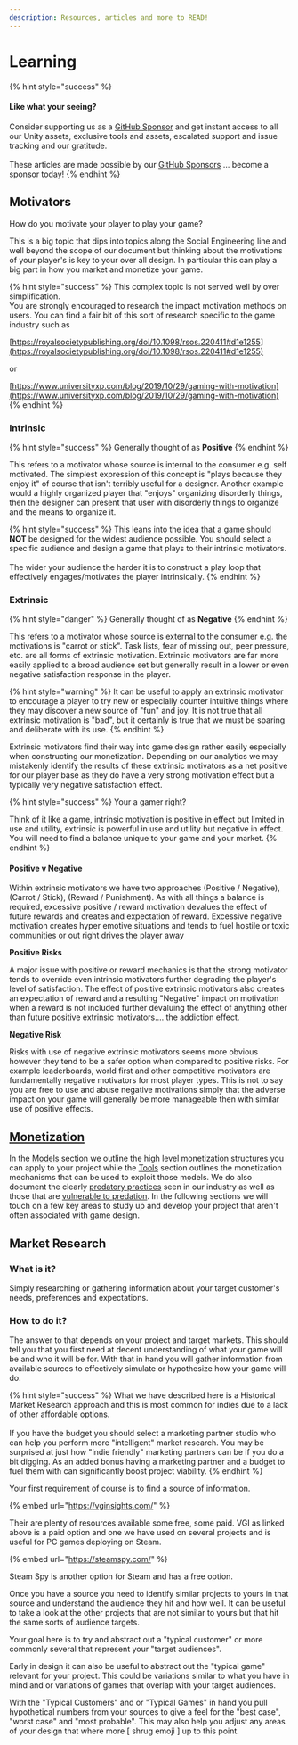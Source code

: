 ```yaml
---
description: Resources, articles and more to READ!
---
```


# Learning

{% hint style="success" %}
#### Like what your seeing?

Consider supporting us as a [GitHub Sponsor](../become-a-sponsor.md) and get instant access to all our Unity assets, exclusive tools and assets, escalated support and issue tracking and our gratitude.\
\
These articles are made possible by our [GitHub Sponsors](https://github.com/sponsors/heathen-engineering) ... become a sponsor today!
{% endhint %}

## Motivators

How do you motivate your player to play your game?

This is a big topic that dips into topics along the Social Engineering line and well beyond the scope of our document but thinking about the motivations of your player's is key to your over all design. In particular this can play a big part in how you market and monetize your game.

{% hint style="success" %}
This complex topic is not served well by over simplification.\
You are strongly encouraged to research the impact motivation methods on users. You can find a fair bit of this sort of research specific to the game industry such as&#x20;

[https://royalsocietypublishing.org/doi/10.1098/rsos.220411#d1e1255](https://royalsocietypublishing.org/doi/10.1098/rsos.220411#d1e1255)

or

[https://www.universityxp.com/blog/2019/10/29/gaming-with-motivation](https://www.universityxp.com/blog/2019/10/29/gaming-with-motivation)
{% endhint %}

### Intrinsic

{% hint style="success" %}
Generally thought of as **Positive**
{% endhint %}

This refers to a motivator whose source is internal to the consumer e.g. self motivated. The simplest expression of this concept is "plays because they enjoy it" of course that isn't terribly useful for a designer. Another example would a highly organized player that "enjoys" organizing disorderly things, then the designer can present that user with disorderly things to organize and the means to organize it.

{% hint style="success" %}
This leans into the idea that a game should **NOT** be designed for the widest audience possible. You should select a specific audience and design a game that plays to their intrinsic motivators.\
\
The wider your audience the harder it is to construct a play loop that effectively engages/motivates the player intrinsically.
{% endhint %}

### Extrinsic

{% hint style="danger" %}
Generally thought of as **Negative**
{% endhint %}

This refers to a motivator whose source is external to the consumer e.g. the motivations is "carrot or stick". Task lists, fear of missing out, peer pressure, etc. are all forms of extrinsic motivation. Extrinsic motivators are far more easily applied to a broad audience set but generally result in a lower or even negative satisfaction response in the player.

{% hint style="warning" %}
It can be useful to apply an extrinsic motivator to encourage a player to try new or especially counter intuitive things where they may discover a new source of "fun" and joy. It is not true that all extrinsic motivation is "bad", but it certainly is true that we must be sparing and deliberate with its use.
{% endhint %}

Extrinsic motivators find their way into game design rather easily especially when constructing our monetization. Depending on our analytics we may mistakenly identify the results of these extrinsic motivators as a net positive for our player base as they do have a very strong motivation effect but a typically very negative satisfaction effect.&#x20;

{% hint style="success" %}
Your a gamer right?

Think of it like a game, intrinsic motivation is positive in effect but limited in use and utility, extrinsic is powerful in use and utility but negative in effect. You will need to find a balance unique to your game and your market.
{% endhint %}

#### Positive v Negative

Within extrinsic motivators we have two approaches (Positive / Negative), (Carrot / Stick), (Reward / Punishment). As with all things a balance is required, excessive positive / reward motivation devalues the effect of future rewards and creates and expectation of reward. Excessive negative motivation creates hyper emotive situations and tends to fuel hostile or toxic communities or out right drives the player away

**Positive Risks**

A major issue with positive or reward mechanics is that the strong motivator tends to override even intrinsic motivators further degrading the player's level of satisfaction. The effect of positive extrinsic motivators also creates an expectation of reward and a resulting "Negative" impact on motivation when a reward is not included further devaluing the effect of anything other than future positive extrinsic motivators.... the addiction effect.

**Negative Risk**

Risks with use of negative extrinsic motivators seems more obvious however they tend to be a safer option when compared to positive risks. For example leaderboards, world first and other competitive motivators are fundamentally negative motivators for most player types. This is not to say you are free to use and abuse negative motivations simply that the adverse impact on your game will generally be more manageable then with similar use of positive effects.

## [Monetization](monetization/)

In the [Models ](monetization/models/)section we outline the high level monetization structures you can apply to your project while the [Tools](monetization/tools/) section outlines the monetization mechanisms that can be used to exploit those models. We do also document the clearly [predatory practices](monetization/predatory-practices/) seen in our industry as well as those that are [vulnerable to predation](monetization/vulnerable-practices/). In the following sections we will touch on a few key areas to study up and develop your project that aren't often associated with game design.

## Market Research

### What is it?

Simply researching or gathering information about your target customer's needs, preferences and expectations.

### How to do it?

The answer to that depends on your project and target markets. This should tell you that you first need at decent understanding of what your game will be and who it will be for. With that in hand you will gather information from available sources to effectively simulate or hypothesize how your game will do.

{% hint style="success" %}
What we have described here is a Historical Market Research approach and this is most common for indies due to a lack of other affordable options.\
\
If you have the budget you should select a marketing partner studio who can help you perform more "intelligent" market research. You may be surprised at just how "indie friendly" marketing partners can be if you do a bit digging. As an added bonus having a marketing partner and a budget to fuel them with can significantly boost project viability.
{% endhint %}

Your first requirement of course is to find a source of information.

{% embed url="https://vginsights.com/" %}

Their are plenty of resources available some free, some paid. VGI as linked above is a paid option and one we have used on several projects and is useful for PC games deploying on Steam.

{% embed url="https://steamspy.com/" %}

Steam Spy is another option for Steam and has a free option.

Once you have a source you need to identify similar projects to yours in that source and understand the audience they hit and how well. It can be useful to take a look at the other projects that are not similar to yours but that hit the same sorts of audience targets.

Your goal here is to try and abstract out a "typical customer" or more commonly several that represent your "target audiences".

Early in design it can also be useful to abstract out the "typical game" relevant for your project. This could be variations similar to what you have in mind and or variations of games that overlap with your target audiences.

With the "Typical Customers" and or "Typical Games" in hand you pull hypothetical numbers from your sources to give a feel for the "best case", "worst case" and "most probable". This may also help you adjust any areas of your design that where more \[ shrug emoji ] up to this point.
